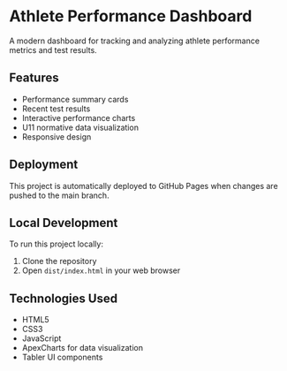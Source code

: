 # Athlete Performance Dashboard

A modern dashboard for tracking and analyzing athlete performance metrics and test results.

## Features

- Performance summary cards
- Recent test results
- Interactive performance charts
- U11 normative data visualization
- Responsive design

## Deployment

This project is automatically deployed to GitHub Pages when changes are pushed to the main branch.

## Local Development

To run this project locally:

1. Clone the repository
2. Open `dist/index.html` in your web browser

## Technologies Used

- HTML5
- CSS3
- JavaScript
- ApexCharts for data visualization
- Tabler UI components 